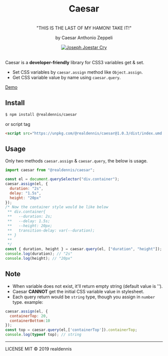 <div align="center">
<h1>Caesar</h1>
</br>
<quote>"THIS IS THE LAST OF MY HAMON! TAKE IT!"</quote>
<p>by Caesar Anthonio Zeppeli</p>
<a href="https://www.npmjs.com/package/@realdennis/caesar">
<img src="https://media.giphy.com/media/11TN3gkseh4Vos/source.gif" alt="Joseph Joestar Cry"/>
</a>
</div>
</br>

Caesar is a **developer-friendly** library for CSS3 variables get & set.

- Set CSS variables by `caesar.assign` method like `Object.assign`.
- Get CSS variable value by name using `caesar.query`.

[Demo](https://codepen.io/realdennis/pen/YzzzORR)

## Install

```sh
$ npm install @realdennis/caesar
```

or script tag 

```html
<script src="https://unpkg.com/@realdennis/caesar@1.0.3/dist/index.umd.js"></script>
```

## Usage

Only two methods `caesar.assign` & `caesar.query`, the below is usage.

```javascript
import caesar from "@realdennis/caesar";

const el = document.querySelector("div.container");
caesar.assign(el, {
  duration: "2s",
  delay: "1.5s",
  height: "20px"
});
/* Now the container style would be like below
 ** div.container{
 **   --duration: 2s;
 **   --delay: 1.5s;
 **   --height: 20px;
 **   transition-delay: var(--duration);
 ** }
 **
 */
const { duration, height } = caesar.query(el, ["duration", "height"]);
console.log(duration); // "2s"
console.log(height); // "20px"
```

## Note

- When variable does not exist, it'll return empty string (default value is '').
- Caesar **CANNOT** get the initial CSS variable value in stylesheet. 
- Each query return would be `string` type, though you assign in `number` type.
example:
```javascript
caesar.assign(el, {
  containerTop: 20,
  containerBottom:10
});
const top = caesar.query(el,['containerTop']).containerTop;
console.log(typeof top); // string
```

---

LICENSE MIT © 2019 realdennis
